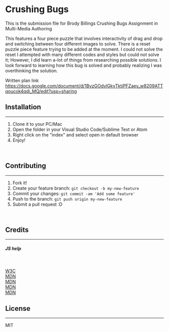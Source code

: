 # Crushing Bugs

This is the submission file for Brody Billings Crushing Bugs Assignment in Multi-Media Authoring
<br>

This features a four piece puzzle that involves interactivity of drag and drop and switching between four different images to solve. There is a reset puzzle piece feature trying to be added at the moment. I could not solve the reset I attempted with many different codes and styles but could not solve it; However, I did learn a-lot of things from researching possible solutions. I look forward to learning how this bug is solved and probably realizing I was overthinking the solution.

Written plan link
https://docs.google.com/document/d/1BvzGOdvlGkyTktiPFZaev_w8209ATTqoucok4qdi_MQ/edit?usp=sharing

## Installation
***
1. Clone it to your PC/Mac
2. Open the folder in your Visual Studio Code/Sublime Text or Atom
3. Right click on the "index" and select open in default browser
4. Enjoy!

<br>

## Contributing
***

1. Fork it!
2. Create your feature branch: `git checkout -b my-new-feature`
3. Commit your changes: `git commit -am 'Add some feature'`
4. Push to the branch: `git push origin my-new-feature`
5. Submit a pull request :D

<br>

## Credits
***
##### JS help
<br>

[W3C](https://www.w3schools.com/jsref/prop_element_childelementcount.asp)
<br>
 [MDN](https://developer.mozilla.org/en-US/docs/Web/API/Element/firstElementChild)
<br>
[MDN](https://developer.mozilla.org/en-US/docs/Web/API/Element/children)
<br>
[MDN](https://developer.mozilla.org/en-US/docs/Web/API/Node/removeChild)
<br>
[MDN](https://developer.mozilla.org/en-US/docs/Web/JavaScript/Reference/Statements/return)


## License
***
MIT
